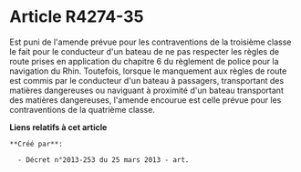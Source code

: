 # Article R4274-35

Est puni de l'amende prévue pour les contraventions de la troisième classe le fait pour le conducteur d'un bateau de ne pas
respecter les règles de route prises en application du chapitre 6 du règlement de police pour la navigation du Rhin.
Toutefois, lorsque le manquement aux règles de route est commis par le conducteur d'un bateau à passagers, transportant des
matières dangereuses ou naviguant à proximité d'un bateau transportant des matières dangereuses, l'amende encourue est celle
prévue pour les contraventions de la quatrième classe.

**Liens relatifs à cet article**

	**Créé par**:

	  - Décret n°2013-253 du 25 mars 2013 - art.
